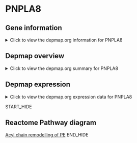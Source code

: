 <h1>PNPLA8</h1>

<h2>Gene information</h2>
<details>
  <summary>Click to view the depmap.org information for PNPLA8</summary>
  <iframe src="https://depmap.org/portal/gene/PNPLA8?tab=about" style="border:none;width:100%;height:800px"></iframe>
</details>

<h2>Depmap overview</h2>
<details>
  <summary>Click to view the depmap.org summary for PNPLA8</summary>
  <iframe src="https://depmap.org/portal/gene/PNPLA8?tab=overview" style="border:none;width:100%;height:800px"></iframe>
</details>

<h2>Depmap expression</h2>
<details>
  <summary>Click to view the depmap.org expression data for PNPLA8</summary>
  <iframe src="https://depmap.org/portal/gene/PNPLA8?tab=characterization" style="border:none;width:100%;height:800px"></iframe>
</details>


START_HIDE
<h2>Reactome Pathway diagram</h2>
<a href="https://reactome.org/PathwayBrowser/#/R-HSA-1482839">Acyl chain remodelling of PE</a>
END_HIDE


